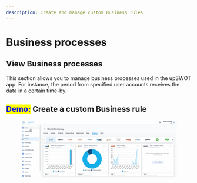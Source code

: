 ```yaml
---
description: Create and manage custom Business rules
---
```


# Business processes

## View Business processes

This section allows you to manage business processes used in the upSWOT app. For instance, the period from specified user accounts receives the data in a certain time-by.

## <mark style="color:blue;">Demo:</mark> Create a custom Business rule

<figure><img src="../../.gitbook/assets/Animation.gif" alt=""><figcaption></figcaption></figure>
